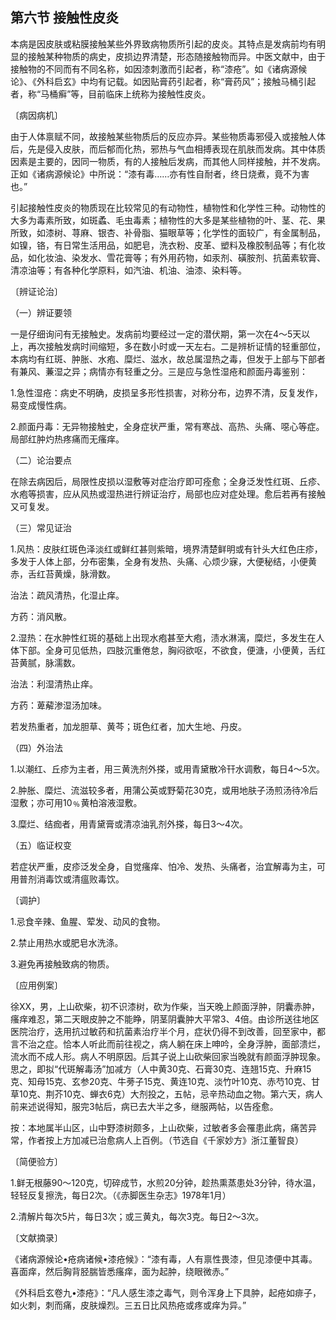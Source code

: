 ## 第六节 接触性皮炎

本病是因皮肤或粘膜接触某些外界致病物质所引起的皮炎。其特点是发病前均有明显的接触某种物质的病史，皮损边界清楚，形态随接触物而异。中医文献中，由于接触物的不同而有不同名称，如因漆刺激而引起者，称“漆疮”。如《诸病源候论》、《外科启玄》中均有记载。如因贴膏药引起者，称“膏药风”；接触马桶引起者，称“马桶癣”等，目前临床上统称为接触性皮炎。

〔病因病机〕

由于人体禀赋不同，故接触某些物质后的反应亦异。某些物质毒邪侵入或接触人体后，先是侵入皮肤，而后郁而化热，邪热与气血相搏表现在肌肤而发病。其中体质因素是主要的，因同一物质，有的人接触后发病，而其他人同样接触，并不发病。正如《诸病源候论》中所说：“漆有毒……亦有性自耐者，终日烧煮，竟不为害也。”

引起接触性皮炎的物质现在比较常见的有动物性，植物性和化学性三种。动物性的大多为毒素所致，如斑蟊、毛虫毒素；植物性的大多是某些植物的叶、茎、花、果所致，如漆树、荨麻、银杏、补骨脂、猫眼草等；化学性的面较广，有金属制品，如镍，铬，有日常生活用品，如肥皂，洗衣粉、皮革、塑料及橡胶制品等；有化妆品，如化妆油、染发水、雪花膏等；有外用药物，如汞剂、磺胺剂、抗菌素软膏、清凉油等；有各种化学原料，如汽油、机油、油漆、染料等。

〔辨证论治〕

（一）辨证要领

一是仔细询问有无接触史。发病前均要经过一定的潜伏期，第一次在4～5天以上，再次接触发病时间缩短，多在数小时或一天左右。二是辨析证情的轻重部位，本病均有红斑、肿胀、水疱、糜烂、滋水，故总属湿热之毒，但发于上部与下部者有兼风、蒹湿之异；病情亦有轻重之分。三是应与急性湿疮和颜面丹毒鉴别：

1.急性湿疮：病史不明确，皮损呈多形性损害，对称分布，边界不清，反复发作，易变成慢性病。

2.颜面丹毒：无异物接触史，全身症状严重，常有寒战、高热、头痛、噁心等症。局部红肿灼热疼痛而无瘙痒。

（二）论治要点

在除去病因后，局限性皮损以湿敷等对症治疗即可痊愈；全身泛发性红斑、丘疹、水疱等损害，应从风热或湿热进行辨证治疗，局部也应对症处理。愈后若再有接触又可复发。

（三）常见证治

1.风热：皮肤红斑色泽淡红或鲜红甚则紫暗，境界清楚鲜明或有针头大红色庄疹，多发于人体上部，分布密集，全身有发热、头痛、心烦少寐，大便秘结，小便黄赤，舌红苔黄燥，脉滑数。

治法：疏风清热，化湿止痒。

方药：消风散。

2.湿热：在水肿性红斑的基础上出现水疱甚至大疱，渍水淋漓，糜烂，多发生在人体下部。全身可见低热，四肢沉重倦怠，胸闷欲呕，不欲食，便溏，小便黄，舌红苔黄腻，脉濡数。

治法：利湿清热止痒。

方药：萆薢渗湿汤加味。

若发热重者，加龙胆草、黄芩；斑色红者，加大生地、丹皮。

（四）外治法

1.以潮红、丘疹为主者，用三黄洗剂外搽，或用青黛散冷幵水调敷，每日4〜5次。

2.肿胀、糜烂、流滋较多者，用蒲公英或野菊花30克，或用地肤子汤煎汤待冷后湿敷；亦可用10﹪黄柏溶液湿敷。

3.糜烂、结痂者，用青黛膏或清凉油乳剂外搽，每日3〜4次。

（五）临证权变

若症状严重，皮疹泛发全身，自觉瘙痒、怕冷、发热、头痛者，治宜解毒为主，可用普剂消毒饮或清瘟败毒饮。

〔调护〕

1.忌食辛辣、鱼腥、荤发、动风的食物。

2.禁止用热水或肥皂水洗涤。

3.避免再接触致病的物质。

〔应用例案〕

徐XX，男，上山砍柴，初不识漆树，砍为作柴，当天晚上颜面浮肿，阴囊赤肿，瘙痒难忍，第二天眼皮肿之不能睁，阴茎阴囊肿大平常3、4倍。由诊所送往地区医院治疗，迭用抗过敏药和抗菌素治疗半个月，症状仍得不到改善，回至家中，都言不治之症。恰本人听此而前往视之，病人躺在床上呻吟，全身浮肿，面部溃烂，流水而不成人形。病人不明原因。后其子说上山砍柴回家当晚就有颜面浮肿现象。思之，即拟“代斑解毒汤”加减方（人中黄30克、石膏30克、连翘15克、升麻15克、知母15克、玄参20克、牛蒡子15克、黄连10克、淡竹叶10克、赤芍10克、甘草10克、荆芥10克、蝉衣6克）大剂投之，五帖，忌辛热动血之物。第六天，病人前来述说得知，服完3帖后，病已去大半之多，继服两帖，以告痊愈。

按：本地属半山区，山中野漆树颇多，上山砍柴，过敏者多会罹患此病，痛苦异常，作者按上方加减已治愈病人上百例。（节选自《千家妙方》浙江董智良）

〔简便验方〕

1.鲜无根藤90〜120克，切碎成节，水煎20分钟，趁热熏蒸患处3分钟，待水温，轻轻反复擦洗，每日2次。（《赤脚医生杂志》1978年1月）

2.清解片每次5片，每日3次；或三黄丸，每次3克。每日2〜3次。

〔文献摘录〕

《诸病源候论•疮病诸候•漆疮候》：“漆有毒，人有禀性畏漆，但见漆便中其毒。喜面痒，然后胸背胫腨皆悉瘙痒，面为起肿，绕眼微赤。”

《外科启玄卷九•漆疮》：“凡人感生漆之毒气，则令浑身上下具肿，起疮如痱子，如火刺，刺而痛，皮肤燥烈。三五日比风热疮或疼或痒为异。”

